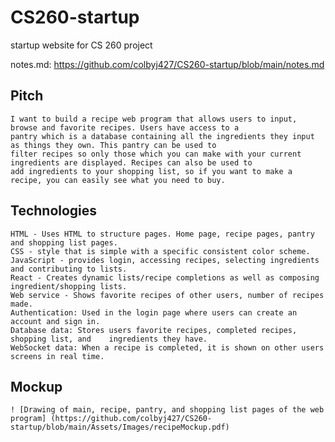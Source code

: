 # CS260-startup
startup website for CS 260 project

notes.md:
https://github.com/colbyj427/CS260-startup/blob/main/notes.md

## Pitch
    I want to build a recipe web program that allows users to input, browse and favorite recipes. Users have access to a
    pantry which is a database containing all the ingredients they input as things they own. This pantry can be used to 
    filter recipes so only those which you can make with your current ingredients are displayed. Recipes can also be used to
    add ingredients to your shopping list, so if you want to make a recipe, you can easily see what you need to buy.

## Technologies
    HTML - Uses HTML to structure pages. Home page, recipe pages, pantry and shopping list pages.
    CSS - style that is simple with a specific consistent color scheme.
    JavaScript - provides login, accessing recipes, selecting ingredients and contributing to lists.
    React - Creates dynamic lists/recipe completions as well as composing ingredient/shopping lists.
    Web service - Shows favorite recipes of other users, number of recipes made.
    Authentication: Used in the login page where users can create an account and sign in.
    Database data: Stores users favorite recipes, completed recipes, shopping list, and    ingredients they have.
    WebSocket data: When a recipe is completed, it is shown on other users screens in real time.

## Mockup
    ! [Drawing of main, recipe, pantry, and shopping list pages of the web program] (https://github.com/colbyj427/CS260-startup/blob/main/Assets/Images/recipeMockup.pdf)
